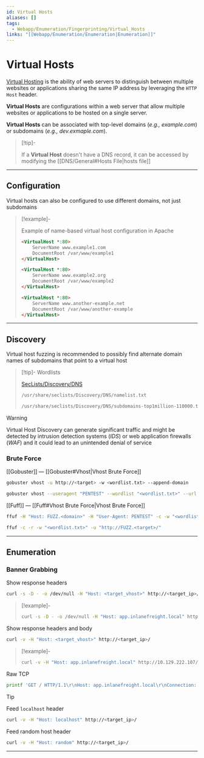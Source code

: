 ```yaml
---
id: Virtual Hosts
aliases: []
tags:
  - Webapp/Enumeration/Fingerprinting/Virtual_Hosts
links: "[[Webapp/Enumeration/Enumeration|Enumeration]]"
---
```


# Virtual Hosts

[Virtual Hosting](https://en.wikipedia.org/wiki/Virtual_hosting)
is the ability of web servers to distinguish between multiple websites
or applications sharing the same IP address by leveraging
the `HTTP Host` header.

**Virtual Hosts** are configurations within a web server
that allow multiple websites or applications
to be hosted on a single server.

**Virtual Hosts** can be associated with top-level domains
(*e.g., example.com*) or subdomains (*e.g., dev.exmaple.com*).

> [!tip]-
>
> If a **Virtual Host** doesn't have a DNS record, it can be accessed
> by modifying the [[DNS/General#Hosts File|hosts file]]

___

<!-- Configuration {{{-->
## Configuration

Virtual hosts can also be configured to use different domains,
not just subdomains

<!-- Example {{{-->
> [!example]-
>
> Example of name-based virtual host configuration in Apache
>
> ```html
> <VirtualHost *:80>
>     ServerName www.example1.com
>     DocumentRoot /var/www/example1
> </VirtualHost>
>
> <VirtualHost *:80>
>     ServerName www.example2.org
>     DocumentRoot /var/www/example2
> </VirtualHost>
>
> <VirtualHost *:80>
>     ServerName www.another-example.net
>     DocumentRoot /var/www/another-example
> </VirtualHost>
> ```
<!-- }}} -->

___
<!-- }}} -->

<!-- Discovery {{{-->
## Discovery

Virtual host fuzzing is recommended
to possibly find alternate domain names of subdomains
that point to a virtual host

> [!tip]- Wordlists
>
> [SecLists/Discovery/DNS](https://github.com/danielmiessler/SecLists/blob/master/Discovery/DNS)
>
> ```sh
> /usr/share/seclists/Discovery/DNS/namelist.txt
> ```
> ```sh
> /usr/share/seclists/Discovery/DNS/subdomains-top1million-110000.txt
> ```

> [!warning]
>
> Virtual Host Discovery can generate significant traffic
> and might be detected by intrusion detection systems (*IDS*)
> or web application firewalls (*WAF*)
> and it could lead to an unintended denial of service

### Brute Force

[[Gobuster]] — [[Gobuster#Vhost|Vhost Brute Force]]


```sh
gobuster vhost -u http://<target> -w <wordlist.txt> --append-domain
```
```sh
gobuster vhost --useragent "PENTEST" --wordlist "<wordlist.txt>" --url <target>
```

[[Fuff]] — [[Fuff#Vhost Brute Force|Vhost Brute Force]]

```sh
ffuf -H "Host: FUZZ.<domain>" -H "User-Agent: PENTEST" -c -w "<wordlist.txt>" -u <target>
```

```sh
ffuf -c -r -w "<wordlist.txt>" -u "http://FUZZ.<target>/"
```

___
<!-- }}} -->

<!-- Enumeration {{{-->
## Enumeration

### Banner Grabbing

Show response headers

```sh
curl -s -D - -o /dev/null -H "Host: <target_vhost>" http://<target_ip>/
```

> [!example]-
>
> ```sh
> curl -s -D - -o /dev/null -H "Host: app.inlanefreight.local" http://10.129.222.107/
> ```

Show response headers and body

```sh
curl -v -H "Host: <target_vhost>" http://<target_ip>/
```

> [!example]-
>
> ```sh
> curl -v -H "Host: app.inlanefreight.local" http://10.129.222.107/
> ```

Raw TCP

```sh
printf 'GET / HTTP/1.1\r\nHost: app.inlanefreight.local\r\nConnection: close\r\n\r\n' | nc 10.129.222.107 80
```

> [!tip]
>
> Feed `localhost` header
>
> ```sh
> curl -v -H "Host: localhost" http://<target_ip>/
> ```
>
> Feed random host header
>
> ```sh
> curl -v -H "Host: random" http://<target_ip>/
> ```

___
<!-- }}} -->
